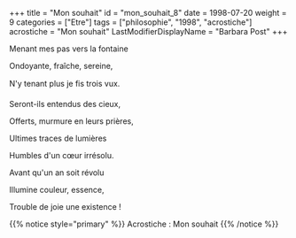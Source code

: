 +++
title = "Mon souhait"
id = "mon_souhait_8"
date = 1998-07-20
weight = 9
categories = ["Etre"]
tags = ["philosophie", "1998", "acrostiche"]
acrostiche = "Mon souhait"
LastModifierDisplayName = "Barbara Post"
+++

Menant mes pas vers la fontaine

Ondoyante, fraîche, sereine,

N'y tenant plus je fis trois vux.

Seront-ils entendus des cieux,

Offerts, murmure en leurs prières,

Ultimes traces de lumières

Humbles d'un cœur irrésolu.

Avant qu'un an soit révolu

Illumine couleur, essence,

Trouble de joie une existence !

{{% notice style="primary" %}}
Acrostiche : Mon souhait
{{% /notice %}}
